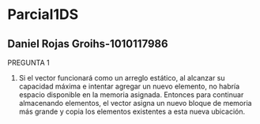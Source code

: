 # Parcial1DS
## Daniel Rojas Groihs-1010117986
PREGUNTA 1
1. Si el vector funcionará como un arreglo estático, al alcanzar su capacidad máxima e intentar agregar un nuevo elemento, no habría espacio disponible en la memoria asignada. Entonces para continuar almacenando elementos, el vector asigna un nuevo bloque de memoria más grande y copia los elementos existentes a esta nueva ubicación.
   

